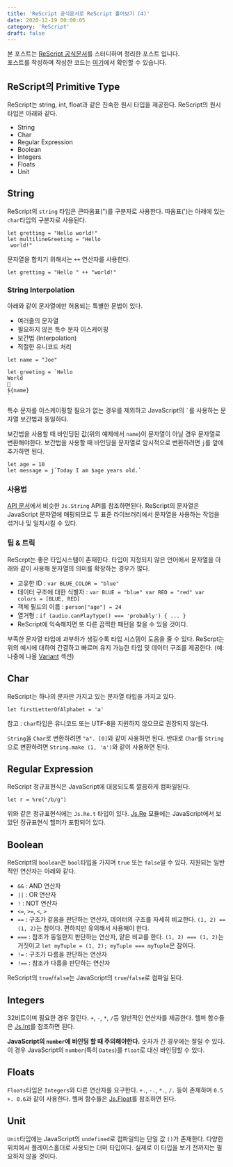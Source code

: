 ```yaml
---
title: 'ReScript 공식문서로 ReScript 훑어보기 (4)'
date: 2020-12-19 00:00:05
category: 'ReScript'
draft: false
---
```


본 포스트는 <a href="https://rescript-lang.org/docs/latest/">ReScript 공식문서</a>를 스터디하며 정리한 포스트 입니다.<br/>
포스트를 작성하며 작성한 코드는 [여기](https://github.com/alstn2468/ReScript_Tutorial)에서 확인할 수 있습니다.

## ReScript의 Primitive Type

ReScript는 string, int, float과 같은 친숙한 원시 타입을 제공한다. ReScript의 원시 타입은 아래와 같다.

- String
- Char
- Regular Expression
- Boolean
- Integers
- Floats
- Unit

## String

ReScript의 `string` 타입은 큰따옴표(")를 구분자로 사용한다. 따옴표(')는 아래에 있는 `char`타입의 구분자로 사용된다.

```reason
let gretting = "Hello world!"
let multilineGreeting = "Hello
 world!"
```

문자열을 합치기 위해서는 `++` 연산자를 사용한다.

```reason
let gretting = "Hello " ++ "world!"
```

### String Interpolation

아래와 같이 문자열에만 허용되는 특별한 문법이 있다.

- 여러줄의 문자열
- 필요하지 않은 특수 문자 이스케이핑
- 보간법 (Interpolation)
- 적절한 유니코드 처리

```reason
let name = "Joe"

let greeting = `Hello
World
👋
${name}
`
```

특수 문자를 이스케이핑할 필요가 없는 경우를 제외하고 JavaScript의 `` ` ``를 사용하는 문자열 보간법과 동일하다.

보간법을 사용할 때 바인딩된 값(위의 예제에서 `name`)이 문자열이 아닐 경우 문자열로 변환해야한다. 보간법을 사용할 때 바인딩을 문자열로 암시적으로 변환하려면 `j`를 앞에 추가하면 된다.

```reason
let age = 10
let message = j`Today I am $age years old.`
```

### 사용법

[API 문서](https://rescript-lang.org/docs/manual/latest/api/js/string)에서 비슷한 `Js.String` API를 참조하면된다. ReScript의 문자열은 JavaScript 문자열에 매핑되므로 두 표준 라이브러리에서 문자열을 사용하는 작업을 섞거나 및 일치시킬 수 있다.

### 팁 & 트릭

ReScrpt는 좋은 타입시스템이 존재한다. 타입이 지정되지 않은 언어에서 문자열을 아래와 같이 사용해 문자열의 의미를 확장하는 경우가 많다.

- 고유한 ID : `var BLUE_COLOR = "blue"`
- 데이터 구조에 대한 식별자 : `var BLUE = "blue" var RED = "red" var colors = [BLUE, RED]`
- 객체 필드의 이름 : `person["age"] = 24`
- 열거형 : `if (audio.canPlayType() === 'probably') { ... }`
- ReScript에 익숙해지면 또 다른 끔찍한 패턴을 찾을 수 있을 것이다.

부족한 문자열 타입에 과부하가 생길수록 타입 시스템이 도움을 줄 수 있다. ReScrpt는 위의 예시에 대하여 간결하고 빠르며 유지 가능한 타입 및 데이터 구조를 제공한다. (예: 나중에 나올 [Variant](https://rescript-lang.org/docs/manual/latest/variant) 섹션)

## Char

ReScript는 하나의 문자만 가지고 있는 문자열 타입을 가지고 있다.

```reason
let firstLetterOfAlphabet = 'a'
```

참고 : `Char`타입은 유니코드 또는 UTF-8을 지원하지 않으므로 권장되지 않는다.

`String`을 `Char`로 변환하려면 `"a". [0]`와 같이 사용하면 된다.  반대로 `Char`를 `String`으로 변환하려면 `String.make (1, 'a')`와 같이 사용하면 된다.

## Regular Expression

ReScript 정규표현식은 JavaScript에 대응되도록 깔끔하게 컴파일된다.

```reason
let r = %re("/b/g")
```

위와 같은 정규표현식에는 `Js.Re.t` 타입이 있다. [Js.Re](https://rescript-lang.org/docs/manual/latest/api/js/re) 모듈에는 JavaScript에서 보았던 정규표현식 헬퍼가 포함되어 있다.

## Boolean

ReScript의 `boolean`은 `bool`타입을 가지며 `true` 또는 `false`일 수 있다. 지원되는 일반적인 연산자는 아래와 같다.

- `&&` : AND 연산자
- `||` : OR 연산자
- `!` : NOT 연산자
- `<=`, `>=`, `<`, `>`
- `==` : 구조가 같음을 판단하는 연산자, 데이터의 구조를 자세히 비교한다. `(1, 2) == (1, 2)`는 참이다. 편하지만 유의해서 사용해야 한다.
- `===` : 참조가 동일한지 판단하는 연산자, 얕은 비교를 한다. `(1, 2) === (1, 2)`는 거짓이고 `let myTuple = (1, 2); myTuple === myTuple`은 참이다.
- `!=` : 구조가 다름을 판단하는 연산자
- `!==` : 참조가 다름을 판단하는 연산자

ReScript의 `true`/`false`는 JavaScript의 `true`/`false`로 컴파일 된다.

## Integers

32비트이며 필요한 경우 잘린다. `+`, `-`, `*`, `/`등 일반적인 연산자를 제공한다. 헬퍼 함수들은 [Js.Int](https://rescript-lang.org/docs/manual/latest/api/js/int)를 참조하면 된다.

**JavaScript의 `number`에 바인딩 할 때 주의해야한다.** 숫자가 긴 경우에는 잘릴 수 있다. 이 경우 JavaScript의 `number`(특히 `Dates`)를 `float`로 대신 바인딩할 수 있다.

## Floats

`Floats`타입은 `Integers`와 다른 연산자를 요구한다. `+.`, `-.`, `*.`, `/.` 등이 존재하며 `0.5 +. 0.6`과 같이 사용한다. 헬퍼 함수들은 [Js.Float](https://rescript-lang.org/docs/manual/latest/api/js/float)를 참조하면 된다.

## Unit

`Unit`타입에는 JavaScript의 `undefined`로 컴파일되는 단일 값 `()`가 존재한다. 다양한 위치에서 플레이스홀더로 사용되는 더미 타입이다. 실제로 이 타입을 보기 전까지는 필요하지 않을 것이다.